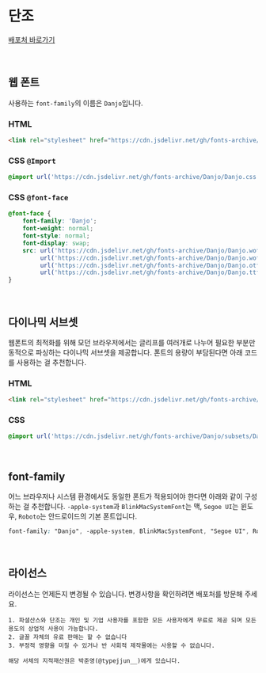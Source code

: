 # 단조

[배포처 바로가기](https://drive.google.com/file/d/1SjTJCsyJ6YYKyfxz6yMzEN8lyZNuazYK/view)

&nbsp;

## 웹 폰트

사용하는 `font-family`의 이름은 `Danjo`입니다.

### HTML

```html
<link rel="stylesheet" href="https://cdn.jsdelivr.net/gh/fonts-archive/Danjo/Danjo.css" type="text/css"/>
```

### CSS `@Import`

```css
@import url('https://cdn.jsdelivr.net/gh/fonts-archive/Danjo/Danjo.css');
```

### CSS `@font-face`

```css
@font-face {
    font-family: 'Danjo';
    font-weight: normal;
    font-style: normal;
    font-display: swap;
    src: url('https://cdn.jsdelivr.net/gh/fonts-archive/Danjo/Danjo.woff2') format('woff2'),
         url('https://cdn.jsdelivr.net/gh/fonts-archive/Danjo/Danjo.woff') format('woff'),
         url('https://cdn.jsdelivr.net/gh/fonts-archive/Danjo/Danjo.otf') format('opentype'),
         url('https://cdn.jsdelivr.net/gh/fonts-archive/Danjo/Danjo.ttf') format('truetype');
}
```

&nbsp;

## 다이나믹 서브셋

웹폰트의 최적화를 위해 모던 브라우저에서는 글리프를 여러개로 나누어 필요한 부분만 동적으로 파싱하는 다이나믹 서브셋을 제공합니다. 폰트의 용량이 부담된다면 아래 코드를 사용하는 걸 추천합니다.

### HTML

```html
<link rel="stylesheet" href="https://cdn.jsdelivr.net/gh/fonts-archive/Danjo/subsets/Danjo-dynamic-subset.css" type="text/css"/>
```

### CSS

```css
@import url('https://cdn.jsdelivr.net/gh/fonts-archive/Danjo/subsets/Danjo-dynamic-subset.css');
```

&nbsp;

## font-family

어느 브라우저나 시스템 환경에서도 동일한 폰트가 적용되어야 한다면 아래와 같이 구성하는 걸 추천합니다. `-apple-system`과 `BlinkMacSystemFont`는 맥, `Segoe UI`는 윈도우, `Roboto`는 안드로이드의 기본 폰트입니다.



```css
font-family: "Danjo", -apple-system, BlinkMacSystemFont, "Segoe UI", Roboto, Oxygen, Ubuntu, Cantarell, "Open Sans", "Helvetica Neue", sans-serif;
```

&nbsp;

## 라이선스

라이선스는 언제든지 변경될 수 있습니다. 변경사항을 확인하려면 배포처를 방문해 주세요.

```
1. 파셜산스와 단조는 개인 및 기업 사용자를 포함한 모든 사용자에게 무료로 제공 되며 모든 용도의 상업적 사용이 가능합니다. 
2. 글꼴 자체의 유료 판매는 할 수 없습니다 
3. 부정적 영향을 미칠 수 있거나 반 사회적 제작물에는 사용할 수 없습니다. 
 
해당 서체의 지적재산권은 박준영(@typejjun__)에게 있습니다.
```
